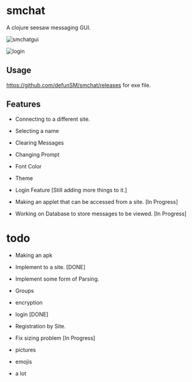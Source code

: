 # smchat

A clojure seesaw messaging GUI.

![smchatgui](http://imgur.com/dx1yE48l.png)

![login](http://imgur.com/L30Xh6Kl.png)


## Usage

https://github.com/defunSM/smchat/releases for exe file. 

## Features

- Connecting to a different site.
- Selecting a name
- Clearing Messages
- Changing Prompt
- Font Color
- Theme 
- Login Feature [Still adding more things to it.]

- Making an applet that can be accessed from a site. [In Progress]
- Working on Database to store messages to be viewed. [In Progress]

# todo

- Making an apk
- Implement to a site. [DONE]
- Implement some form of Parsing.

- Groups
- encryption 
- login [DONE]
- Registration by Site.

- Fix sizing problem [In Progress]
- pictures
- emojis
- a lot


